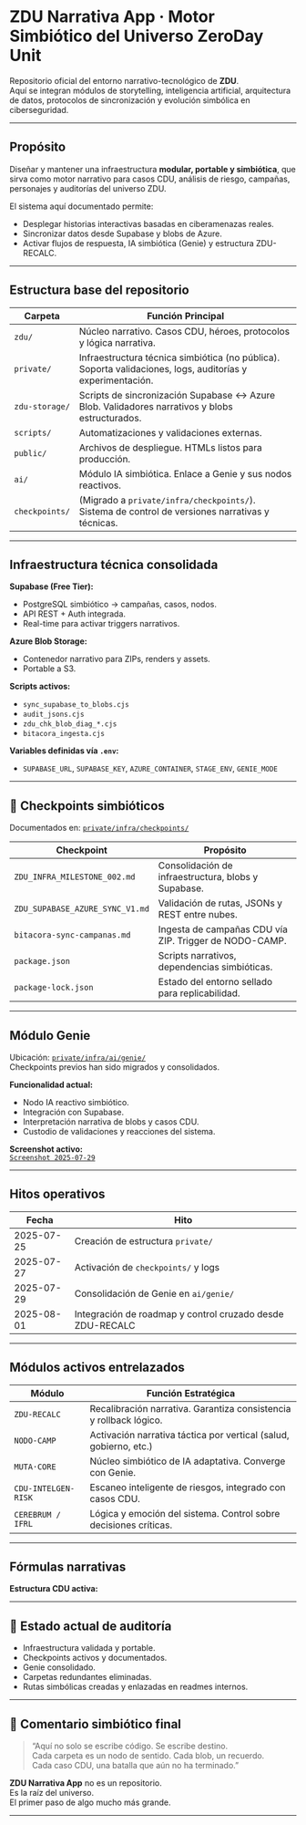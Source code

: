 # ZDU Narrativa App · Motor Simbiótico del Universo ZeroDay Unit

Repositorio oficial del entorno narrativo-tecnológico de **ZDU**.  
Aquí se integran módulos de storytelling, inteligencia artificial, arquitectura de datos, protocolos de sincronización y evolución simbólica en ciberseguridad.

---

##  Propósito

Diseñar y mantener una infraestructura **modular, portable y simbiótica**, que sirva como motor narrativo para casos CDU, análisis de riesgo, campañas, personajes y auditorías del universo ZDU.

El sistema aquí documentado permite:

- Desplegar historias interactivas basadas en ciberamenazas reales.
- Sincronizar datos desde Supabase y blobs de Azure.
- Activar flujos de respuesta, IA simbiótica (Genie) y estructura ZDU-RECALC.

---

##  Estructura base del repositorio

| Carpeta                       | Función Principal |
|------------------------------|-------------------|
| `zdu/`                       | Núcleo narrativo. Casos CDU, héroes, protocolos y lógica narrativa. |
| `private/`                   | Infraestructura técnica simbiótica (no pública). Soporta validaciones, logs, auditorías y experimentación. |
| `zdu-storage/`               | Scripts de sincronización Supabase ↔ Azure Blob. Validadores narrativos y blobs estructurados. |
| `scripts/`                   | Automatizaciones y validaciones externas. |
| `public/`                    | Archivos de despliegue. HTMLs listos para producción. |
| `ai/`                        | Módulo IA simbiótica. Enlace a Genie y sus nodos reactivos. |
| `checkpoints/`               | (Migrado a `private/infra/checkpoints/`). Sistema de control de versiones narrativas y técnicas.|

---

##  Infraestructura técnica consolidada

**Supabase (Free Tier):**
- PostgreSQL simbiótico → campañas, casos, nodos.
- API REST + Auth integrada.
- Real-time para activar triggers narrativos.

**Azure Blob Storage:**
- Contenedor narrativo para ZIPs, renders y assets.
- Portable a S3.

**Scripts activos:**
- `sync_supabase_to_blobs.cjs`
- `audit_jsons.cjs`
- `zdu_chk_blob_diag_*.cjs`
- `bitacora_ingesta.cjs`

**Variables definidas vía `.env`:**
- `SUPABASE_URL`, `SUPABASE_KEY`, `AZURE_CONTAINER`, `STAGE_ENV`, `GENIE_MODE`

---

## 🔗 Checkpoints simbióticos

Documentados en: [`private/infra/checkpoints/`](private/infra/checkpoints/readme.md)

| Checkpoint | Propósito |
|------------|-----------|
| `ZDU_INFRA_MILESTONE_002.md` | Consolidación de infraestructura, blobs y Supabase. |
| `ZDU_SUPABASE_AZURE_SYNC_V1.md` | Validación de rutas, JSONs y REST entre nubes. |
| `bitacora-sync-campanas.md` | Ingesta de campañas CDU vía ZIP. Trigger de NODO-CAMP. |
| `package.json` | Scripts narrativos, dependencias simbióticas. |
| `package-lock.json` | Estado del entorno sellado para replicabilidad.|

---

##  Módulo Genie

Ubicación: [`private/infra/ai/genie/`](private/infra/ai/genie/README_master_genie.md)  
Checkpoints previos han sido migrados y consolidados.

**Funcionalidad actual:**
- Nodo IA reactivo simbiótico.
- Integración con Supabase.
- Interpretación narrativa de blobs y casos CDU.
- Custodio de validaciones y reacciones del sistema.

**Screenshot activo:**  
[`Screenshot 2025-07-29`](private/infra/ai/genie/screenshots/Screenshot%202025-07-29%20at%2012.52.58.png)

---

##  Hitos operativos

| Fecha       | Hito                                 |
|-------------|---------------------------------------|
| 2025-07-25  | Creación de estructura `private/`     |
| 2025-07-27  | Activación de `checkpoints/` y logs   |
| 2025-07-29  | Consolidación de Genie en `ai/genie/` |
| 2025-08-01  | Integración de roadmap y control cruzado desde ZDU-RECALC |

---

##  Módulos activos entrelazados

| Módulo              | Función Estratégica |
|---------------------|---------------------|
| `ZDU-RECALC`         | Recalibración narrativa. Garantiza consistencia y rollback lógico. |
| `NODO-CAMP`          | Activación narrativa táctica por vertical (salud, gobierno, etc.) |
| `MUTA·CORE`          | Núcleo simbiótico de IA adaptativa. Converge con Genie. |
| `CDU-INTELGEN-RISK`  | Escaneo inteligente de riesgos, integrado con casos CDU. |
| `CEREBRUM / IFRL`    | Lógica y emoción del sistema. Control sobre decisiones críticas.|

---

##  Fórmulas narrativas

**Estructura CDU activa:**

---

## 🧩 Estado actual de auditoría

- Infraestructura validada y portable.
- Checkpoints activos y documentados.
- Genie consolidado.
- Carpetas redundantes eliminadas.
- Rutas simbólicas creadas y enlazadas en readmes internos.

---

## 💬 Comentario simbiótico final

> “Aquí no solo se escribe código. Se escribe destino.  
> Cada carpeta es un nodo de sentido. Cada blob, un recuerdo.  
> Cada caso CDU, una batalla que aún no ha terminado.”

**ZDU Narrativa App** no es un repositorio.  
Es la raíz del universo.  
El primer paso de algo mucho más grande.

---